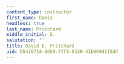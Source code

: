 ```yaml
---
content_type: instructor
first_name: David
headless: true
last_name: Pritchard
middle_initial: E.
salutation: ''
title: David E. Pritchard
uid: b5426718-3d89-7ff4-8520-41b969d1f5dd
---
```


